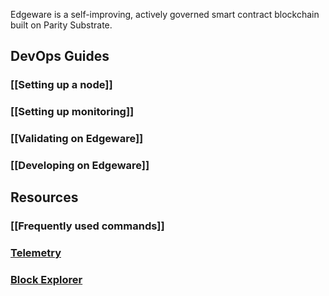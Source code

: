 Edgeware is a self-improving, actively governed smart contract blockchain built on Parity Substrate.

## DevOps Guides

### [[Setting up a node]]

### [[Setting up monitoring]]

### [[Validating on Edgeware]]

### [[Developing on Edgeware]]

## Resources

### [[Frequently used commands]]

### [Telemetry](https://telemetry.polkadot.io/#/Edgeware%20Testnet)

### [Block Explorer](https://polkascan.io/pre/edgeware-testnet/dashboard)
